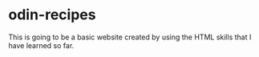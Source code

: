 # odin-recipes
This is going to be a basic website created by using the HTML skills that I have learned so far.
